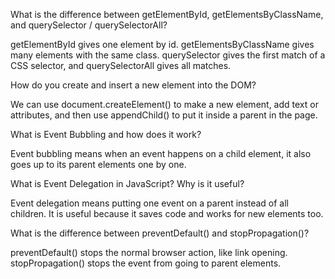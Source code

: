 What is the difference between getElementById, getElementsByClassName, and querySelector / querySelectorAll?

getElementById gives one element by id. getElementsByClassName gives many elements with the same class. querySelector gives the first match of a CSS selector, and querySelectorAll gives all matches.

How do you create and insert a new element into the DOM?

We can use document.createElement() to make a new element, add text or attributes, and then use appendChild() to put it inside a parent in the page.

What is Event Bubbling and how does it work?

Event bubbling means when an event happens on a child element, it also goes up to its parent elements one by one.

What is Event Delegation in JavaScript? Why is it useful?

Event delegation means putting one event on a parent instead of all children. It is useful because it saves code and works for new elements too.

What is the difference between preventDefault() and stopPropagation()?

preventDefault() stops the normal browser action, like link opening. stopPropagation() stops the event from going to parent elements.
